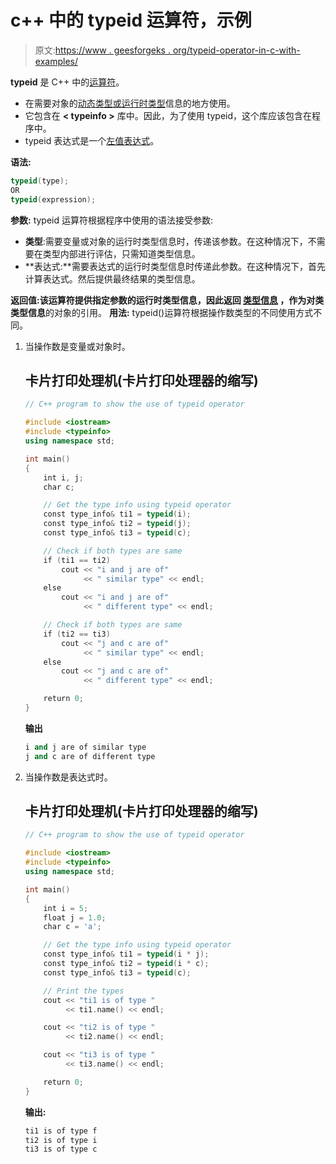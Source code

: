 # c++ 中的 typeid 运算符，示例

> 原文:[https://www . geesforgeks . org/typeid-operator-in-c-with-examples/](https://www.geeksforgeeks.org/typeid-operator-in-c-with-examples/)

**typeid** 是 C++ 中的[运算符](https://www.geeksforgeeks.org/operators-c-c/)。

*   在需要对象的[动态类型或运行时类型](https://www.geeksforgeeks.org/g-fact-33/)信息的地方使用。
*   它包含在 **< typeinfo >** 库中。因此，为了使用 typeid，这个库应该包含在程序中。
*   typeid 表达式是一个[左值表达式](https://www.geeksforgeeks.org/lvalue-and-rvalue-in-c-language/)。

**语法:**

```cpp
typeid(type);
OR
typeid(expression);
```

**参数:** typeid 运算符根据程序中使用的语法接受参数:

*   **类型**:需要变量或对象的运行时类型信息时，传递该参数。在这种情况下，不需要在类型内部进行评估，只需知道类型信息。
*   **表达式:**需要表达式的运行时类型信息时传递此参数。在这种情况下，首先计算表达式。然后提供最终结果的类型信息。

**返回值:**该运算符提供指定参数的运行时类型信息，因此返回 [**类型信息**](https://www.geeksforgeeks.org/g-fact-33/) ，作为对**类类型信息**的对象的引用。
**用法:** typeid()运算符根据操作数类型的不同使用方式不同。

1.  当操作数是变量或对象时。

    ## 卡片打印处理机(卡片打印处理器的缩写)

    ```cpp
    // C++ program to show the use of typeid operator

    #include <iostream>
    #include <typeinfo>
    using namespace std;

    int main()
    {
        int i, j;
        char c;

        // Get the type info using typeid operator
        const type_info& ti1 = typeid(i);
        const type_info& ti2 = typeid(j);
        const type_info& ti3 = typeid(c);

        // Check if both types are same
        if (ti1 == ti2)
            cout << "i and j are of"
                 << " similar type" << endl;
        else
            cout << "i and j are of"
                 << " different type" << endl;

        // Check if both types are same
        if (ti2 == ti3)
            cout << "j and c are of"
                 << " similar type" << endl;
        else
            cout << "j and c are of"
                 << " different type" << endl;

        return 0;
    }
    ```

    **输出**

    ```cpp
    i and j are of similar type
    j and c are of different type
    ```

2.  当操作数是表达式时。

    ## 卡片打印处理机(卡片打印处理器的缩写)

    ```cpp
    // C++ program to show the use of typeid operator

    #include <iostream>
    #include <typeinfo>
    using namespace std;

    int main()
    {
        int i = 5;
        float j = 1.0;
        char c = 'a';

        // Get the type info using typeid operator
        const type_info& ti1 = typeid(i * j);
        const type_info& ti2 = typeid(i * c);
        const type_info& ti3 = typeid(c);

        // Print the types
        cout << "ti1 is of type "
             << ti1.name() << endl;

        cout << "ti2 is of type "
             << ti2.name() << endl;

        cout << "ti3 is of type "
             << ti3.name() << endl;

        return 0;
    }
    ```

    **输出:**

    ```cpp
    ti1 is of type f
    ti2 is of type i
    ti3 is of type c
    ```